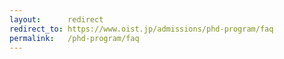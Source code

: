 ```yaml
---
layout:      redirect
redirect_to: https://www.oist.jp/admissions/phd-program/faq
permalink:   /phd-program/faq
---
```

